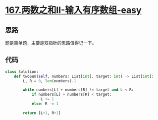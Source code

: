 # [167.两数之和II-输入有序数组-easy](https://leetcode-cn.com/problems/two-sum-ii-input-array-is-sorted/)

## 思路
题是简单题，主要是双指针的思路值得记一下。

## 代码
```python
class Solution:
    def twoSum(self, numbers: List[int], target: int) -> List[int]:
        L, R = 0, len(numbers)-1

        while numbers[L] + numbers[R] != target and L < R:
            if numbers[L] + numbers[R] < target:
                L += 1
            else: R -= 1
        
        return [L+1, R+1]
```